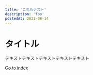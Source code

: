 ```yaml
---
title: 'これもテスト'
description: 'foo'
postedAt: 2021-08-14
---
```


# タイトル

テキストテキストテキストテキストテキスト

[Go to index](/)